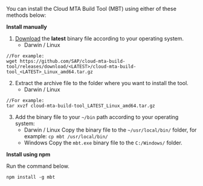 
 You can install the Cloud MTA Build Tool (MBT) using either of these methods below:

 **Install manually**
 &nbsp;
  1. [Download](https://github.com/SAP/cloud-mta-build-tool/releases) the **latest** binary file according to your operating system.
      * Darwin / Linux
``` 
//For example:      
wget https://github.com/SAP/cloud-mta-build-tool/releases/download/<LATEST>/cloud-mta-build-tool_<LATEST>_Linux_amd64.tar.gz 
```

  2. Extract the archive file to the folder where you want to install the tool.
      * Darwin / Linux
```
//For example:
tar xvzf cloud-mta-build-tool_LATEST_Linux_amd64.tar.gz
```
  3. Add the binary file to your `~/bin` path according to your operating system:  &nbsp;   
        * Darwin / Linux
          Copy the binary file to the `~/usr/local/bin/` folder, for example: `cp mbt /usr/local/bin/`
&nbsp;
        * Windows
          Copy the `mbt.exe` binary file to the `C:/Windows/` folder.

**Install using npm**

Run the command below.

```
npm install -g mbt
```

